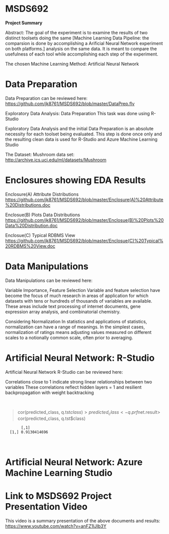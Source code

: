 # MSDS692
**Project Summary**

Abstract:
The goal of the experiment is to examine the results of two distinct toolsets doing the same [Machine Learning Data Pipeline: the comparsion is done by accomplishing a Arificial Neural Network experiment on both platforms.] analysis on the same data. It is meant to compare the usefulness of each tool while accomplishing each step of the experiment.

The chosen Machine Learning Method: Artificial Neural Network

# Data Preparation
Data Preparation can be reviewed here: https://github.com/jk8761/MSDS692/blob/master/DataPrep.flv

Exploratory Data Analysis: Data Preparation
                           This task was done using R-Studio

Exploratory Data Analysis and the initial Data Preparation is an absolute necessity for each toolset being evaluated. This step is done once only and the resulting clean data is used for R-Studio and Azure Machine Learning Studio

The Dataset: Mushroom data set:  http://archive.ics.uci.edu/ml/datasets/Mushroom

# Enclosures showing EDA Results
Enclosure(A) Attribute Distributions
 https://github.com/jk8761/MSDS692/blob/master/Enclosure(A)%20Attribute%20Distributions.doc

Enclosue(B) Plots Data Distributions
 https://github.com/jk8761/MSDS692/blob/master/Enclosue(B)%20Plots%20Data%20Distribution.doc
      
Enclosue(C) Typical RDBMS View
 https://github.com/jk8761/MSDS692/blob/master/Enclosue(C)%20Typical%20RDBMS%20View.doc

# Data Manipulations
Data Manipulations can be reviewed here: 

Variable Importance, Feature Selection
Variable and feature selection have become the focus of much research in areas of application for which datasets with tens or hundreds of thousands of variables are available. These areas include text processing of internet documents, gene expression array analysis, and combinatorial chemistry.

Considering Normalization
In statistics and applications of statistics, normalization can have a range of meanings. In the simplest cases, normalization of ratings means adjusting values measured on different scales to a notionally common scale, often prior to averaging.​

# Artificial Neural Network: R-Studio
Artificial Neural Network R-Studio can be reviewed here:

Correlations close to 1 indicate strong linear relationships between two variables
These correlations reflect hidden layers = 1 and resilient backpropagation with weight backtracking

​
> cor(predicted_class, q.tst$class)​
      > predicted_class <- q.prf$net.result	​
      > cor(predicted_class, q.tst$class)​

           [,1]	​
      [1,] 0.9130414696  ​
​

# Artificial Neural Network: Azure Machine Learning Studio



# Link to MSDS692 Project Presentation Video
This video is a summary presentation of the above documents and results: https://www.youtube.com/watch?v=anFZ1IJIb3Y
  
  


